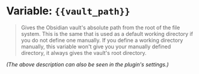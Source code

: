 # Variable: `{{vault_path}}`

> Gives the Obsidian vault's absolute path from the root of the file system. This is the same that is used as a default working directory if you do not define one manually. If you define a working directory manually, this variable won't give you your manually defined directory, it always gives the vault's root directory.

_(The above description can also be seen in the plugin's settings.)_